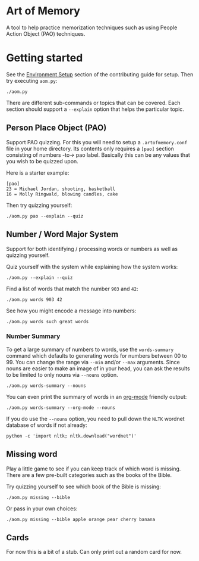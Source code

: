 # Art of Memory

A tool to help practice memorization techniques such as using People Action Object (PAO) techniques.

# Getting started

See the [Environment Setup](CONTRIBUTING.md) section of the contributing guide for setup.
Then try executing `aom.py`:

    ./aom.py

There are different sub-commands or topics that can be covered.
Each section should support a `--explain` option that helps the particular topic.

## Person Place Object (PAO)

Support PAO quizzing.
For this you will need to setup a `.artofmemory.conf` file in your home directory.
Its contents only requires a `[pao]` section consisting of numbers -to-> pao label.
Basically this can be any values that you wish to be quizzed upon.

Here is a starter example:

    [pao]
    23 = Michael Jordan, shooting, basketball
    16 = Molly Ringwald, blowing candles, cake

Then try quizzing yourself:

    ./aom.py pao --explain --quiz

## Number / Word Major System

Support for both identifying / processing words or numbers as well as quizzing yourself.

Quiz yourself with the system while explaining how the system works:

    ./aom.py --explain --quiz

Find a list of words that match the number `903` and `42`:

    ./aom.py words 903 42

See how you might encode a message into numbers:

    ./aom.py words such great words

### Number Summary

To get a large summary of numbers to words, use the `words-summary` command which defaults to generating words for numbers between 00 to 99.
You can change the range via `--min` and/or `--max` arguments.
Since nouns are easier to make an image of in your head, you can ask the results to be limited to only nouns via `--nouns` option.

    ./aom.py words-summary --nouns

You can even print the summary of words in an [org-mode][] friendly output:

    ./aom.py words-summary --org-mode --nouns

If you do use the `--nouns` option, you need to pull down the `NLTK` wordnet database of words if not already:

    python -c 'import nltk; nltk.download("wordnet")'

## Missing word

Play a little game to see if you can keep track of which word is missing.
There are a few pre-built categories such as the books of the Bible.

Try quizzing yourself to see which book of the Bible is missing:

    ./aom.py missing --bible

Or pass in your own choices:

    ./aom.py missing --bible apple orange pear cherry banana

## Cards

For now this is a bit of a stub.
Can only print out a random card for now.

[org-mode]: https://orgmode.org/
